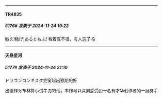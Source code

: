 ﻿
*****

####  TR4835  
##### 5176#       发表于 2024-11-24 19:22

戦え!稼げ!あるともふ! 看着真不错，有人玩了吗


*****

####  天悬星河  
##### 5177#       发表于 2024-11-24 21:10

ドラゴンコンキスタ完全超出预期的好

出道作哥布林算小试牛刀的话，本作可以深刻感受到一名有才华创作者的一展身手

